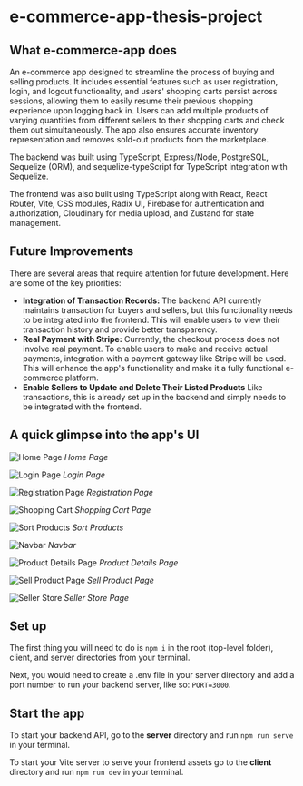 # e-commerce-app-thesis-project

## What e-commerce-app does

An e-commerce app designed to streamline the process of buying and selling products. It includes essential features such as user registration, login, and logout functionality, and users' shopping carts persist across sessions, allowing them to easily resume their previous shopping experience upon logging back in. Users can add multiple products of varying quantities from different sellers to their shopping carts and check them out simultaneously. The app also ensures accurate inventory representation and removes sold-out products from the marketplace.

The backend was built using TypeScript, Express/Node, PostgreSQL, Sequelize (ORM), and sequelize-typeScript for TypeScript integration with Sequelize.

The frontend was also built using TypeScript along with React, React Router, Vite, CSS modules, Radix UI, Firebase for authentication and authorization, Cloudinary for media upload, and Zustand for state management.

## Future Improvements

There are several areas that require attention for future development. Here are some of the key priorities:

- **Integration of Transaction Records:** The backend API currently maintains transaction for buyers and sellers, but this functionality needs to be integrated into the frontend. This will enable users to view their transaction history and provide better transparency.
- **Real Payment with Stripe:** Currently, the checkout process does not involve real payment. To enable users to make and receive actual payments, integration with a payment gateway like Stripe will be used. This will enhance the app's functionality and make it a fully functional e-commerce platform.
- **Enable Sellers to Update and Delete Their Listed Products** Like transactions, this is already set up in the backend and simply needs to be integrated with the frontend.

## A quick glimpse into the app's UI

![Home Page](/app-screenshots/home-page.png)
_Home Page_

![Login Page](/app-screenshots/login-page.png)
_Login Page_

![Registration Page](/app-screenshots/registration-page.png)
_Registration Page_

![Shopping Cart](/app-screenshots/shopping-cart.png)
_Shopping Cart Page_

![Sort Products](/app-screenshots/sorting.png)
_Sort Products_

![Navbar](/app-screenshots/menu%20component.png)
_Navbar_

![Product Details Page](/app-screenshots/item-details.png)
_Product Details Page_

![Sell Product Page](/app-screenshots/product-form.png)
_Sell Product Page_

![Seller Store](/app-screenshots/seller-store.png)
_Seller Store Page_

## Set up

The first thing you will need to do is `npm i` in the root (top-level folder), client, and server directories from your terminal.

Next, you would need to create a .env file in your server directory and add a port number to run your backend server, like so: `PORT=3000`.

## Start the app

To start your backend API, go to the **server** directory and run `npm run serve` in your terminal.

To start your Vite server to serve your frontend assets go to the **client** directory and run `npm run dev` in your terminal.
